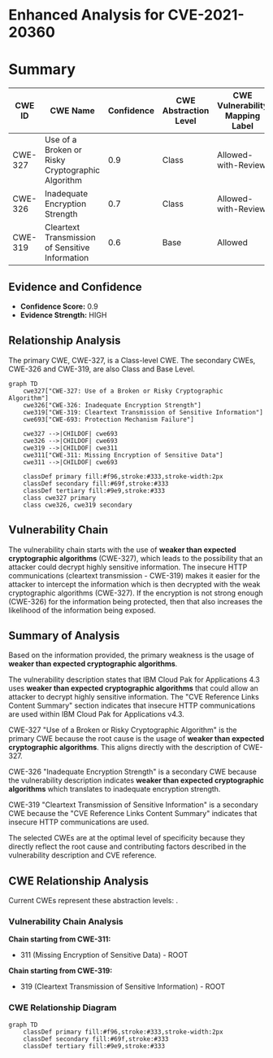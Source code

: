 # Enhanced Analysis for CVE-2021-20360

# Summary
| CWE ID | CWE Name | Confidence | CWE Abstraction Level | CWE Vulnerability Mapping Label | CWE-Vulnerability Mapping Notes |
|---|---|---|---|---|---|
| CWE-327 | Use of a Broken or Risky Cryptographic Algorithm | 0.9 | Class | Allowed-with-Review | Primary CWE |
| CWE-326 | Inadequate Encryption Strength | 0.7 | Class | Allowed-with-Review | Secondary Candidate |
| CWE-319 | Cleartext Transmission of Sensitive Information | 0.6 | Base | Allowed | Secondary Candidate |

## Evidence and Confidence

*   **Confidence Score:** 0.9
*   **Evidence Strength:** HIGH

## Relationship Analysis
The primary CWE, CWE-327, is a Class-level CWE. The secondary CWEs, CWE-326 and CWE-319, are also Class and Base Level.

```mermaid
graph TD
    cwe327["CWE-327: Use of a Broken or Risky Cryptographic Algorithm"]
    cwe326["CWE-326: Inadequate Encryption Strength"]
    cwe319["CWE-319: Cleartext Transmission of Sensitive Information"]
    cwe693["CWE-693: Protection Mechanism Failure"]

    cwe327 -->|CHILDOF| cwe693
    cwe326 -->|CHILDOF| cwe693
    cwe319 -->|CHILDOF| cwe311
    cwe311["CWE-311: Missing Encryption of Sensitive Data"]
    cwe311 -->|CHILDOF| cwe693

    classDef primary fill:#f96,stroke:#333,stroke-width:2px
    classDef secondary fill:#69f,stroke:#333
    classDef tertiary fill:#9e9,stroke:#333
    class cwe327 primary
    class cwe326, cwe319 secondary
```

## Vulnerability Chain
The vulnerability chain starts with the use of **weaker than expected cryptographic algorithms** (CWE-327), which leads to the possibility that an attacker could decrypt highly sensitive information. The insecure HTTP communications (cleartext transmission - CWE-319) makes it easier for the attacker to intercept the information which is then decrypted with the weak cryptographic algorithms (CWE-327). If the encryption is not strong enough (CWE-326) for the information being protected, then that also increases the likelihood of the information being exposed.

## Summary of Analysis
Based on the information provided, the primary weakness is the usage of **weaker than expected cryptographic algorithms**.

The vulnerability description states that IBM Cloud Pak for Applications 4.3 uses **weaker than expected cryptographic algorithms** that could allow an attacker to decrypt highly sensitive information. The "CVE Reference Links Content Summary" section indicates that insecure HTTP communications are used within IBM Cloud Pak for Applications v4.3.

CWE-327 "Use of a Broken or Risky Cryptographic Algorithm" is the primary CWE because the root cause is the usage of **weaker than expected cryptographic algorithms**. This aligns directly with the description of CWE-327.

CWE-326 "Inadequate Encryption Strength" is a secondary CWE because the vulnerability description indicates **weaker than expected cryptographic algorithms** which translates to inadequate encryption strength.

CWE-319 "Cleartext Transmission of Sensitive Information" is a secondary CWE because the "CVE Reference Links Content Summary" indicates that insecure HTTP communications are used.

The selected CWEs are at the optimal level of specificity because they directly reflect the root cause and contributing factors described in the vulnerability description and CVE reference.


## CWE Relationship Analysis

Current CWEs represent these abstraction levels: .


### Vulnerability Chain Analysis

**Chain starting from CWE-311:**
- 311 (Missing Encryption of Sensitive Data) - ROOT


**Chain starting from CWE-319:**
- 319 (Cleartext Transmission of Sensitive Information) - ROOT



### CWE Relationship Diagram

```mermaid
graph TD
    classDef primary fill:#f96,stroke:#333,stroke-width:2px
    classDef secondary fill:#69f,stroke:#333
    classDef tertiary fill:#9e9,stroke:#333
```